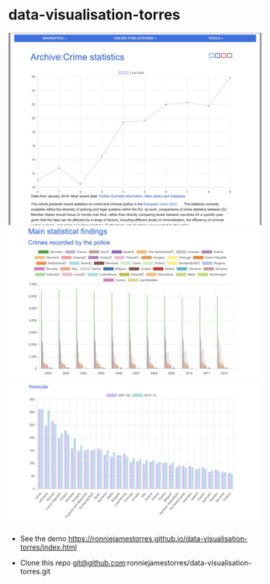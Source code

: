 # data-visualisation-torres

![Alt text](/img/Screenshot%202023-01-25%20at%2003.03.57.jpg "Optional title")
![Alt text](/img/Screenshot%202023-01-25%20at%2003.04.13.jpg "Optional title")
![Alt text](/img/Screenshot%202023-01-25%20at%2003.04.27.jpg "Optional title")

- See the demo
  https://ronniejamestorres.github.io/data-visualisation-torres/index.html

- Clone this repo
  git@github.com:ronniejamestorres/data-visualisation-torres.git
